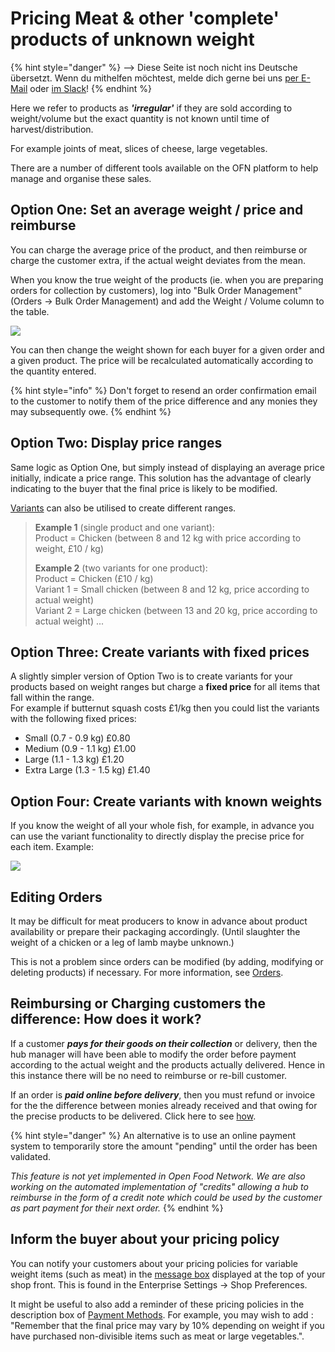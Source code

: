 # Pricing Meat & other 'complete' products of unknown weight

{% hint style="danger" %}
<img src="https://firebasestorage.googleapis.com/v0/b/gitbook-28427.appspot.com/o/assets%2F-L9rgk4wEweX_zxXIzmW%2F-LpeYcYHvFT89zDzVlG4%2F-LpeZq2i0oaAbNYfYfu5%2FCapture%20du%202019-09-26%2000-38-19.png?alt=media&#x26;token=aef3eea2-4d60-4d24-99ec-6edbda36b45c" alt="" data-size="line">-->​<img src="https://firebasestorage.googleapis.com/v0/b/gitbook-28427.appspot.com/o/assets%2F-L9rgk4wEweX_zxXIzmW%2F-MdHZQzZkj-9uNA4c3qD%2F-MdIF6yxdsNWC5BK3awW%2FFlagge%20Deutschland.jpg?alt=media&#x26;token=9bbe895b-2aa1-40da-8221-01fb74558b92" alt="" data-size="line"> Diese Seite ist noch nicht ins Deutsche übersetzt. Wenn du mithelfen möchtest, melde dich gerne bei uns [per E-Mail](mailto:konrad@openfoodnetwork.de) oder [im Slack](https://join.slack.com/t/openfoodnetwork/shared\_invite/zt-9sjkjdlu-r02kUMP1zbrTgUhZhYPF\~A)!
{% endhint %}

Here we refer to products as _**'irregular'**_  if they are sold according to weight/volume but the exact quantity is not known until time of harvest/distribution. &#x20;

For example joints of meat, slices of cheese, large vegetables.

There are a number of different tools available on the OFN platform to help manage and organise these sales.&#x20;

## Option One: Set an average weight / price and reimburse

You can charge the average price of the product, and then reimburse or charge the customer extra, if the actual weight deviates from the mean.&#x20;

When you know the true weight of the products (ie. when you are preparing orders for collection by customers), log into "Bulk Order Management" (Orders -> Bulk Order Management) and add the Weight / Volume column to the table.

![](../../.gitbook/assets/bom1.jpg)

You can then change the weight shown for each buyer for a given order and a given product. The price will be recalculated automatically according to the quantity entered.

{% hint style="info" %}
Don't forget to resend an order confirmation email to the customer to notify them of the price difference and any monies they may subsequently owe.
{% endhint %}

## Option Two: Display price ranges&#x20;

Same logic as Option One, but simply instead of displaying an average price initially, indicate a price range. This solution has the advantage of clearly indicating to the buyer that the final price is likely to be modified.&#x20;

[Variants](product-variants.md) can also be utilised to create different ranges.&#x20;

> **Example 1** (single product and one variant): \
> Product = Chicken (between 8 and 12 kg with price according to weight, £10 / kg)&#x20;
>
> **Example 2** (two variants for one product): \
> Product = Chicken (£10 / kg)\
> Variant 1 = Small chicken (between 8 and 12 kg, price according to actual weight)\
> Variant 2 = Large chicken (between 13 and 20 kg, price according to actual weight) ...

## Option Three: Create variants with fixed prices&#x20;

A slightly simpler version of Option Two is to create variants for your products based on weight ranges but charge a **fixed price** for all items that fall within the range. \
For example if butternut squash costs £1/kg then you could list the variants with the following fixed prices:

* Small (0.7 - 0.9 kg)           £0.80
* Medium (0.9 - 1.1 kg)      £1.00
* Large (1.1 - 1.3 kg)           £1.20
* Extra Large (1.3 - 1.5 kg) £1.40

## Option Four: Create variants with known weights

If you know the weight of all your whole fish, for example, in advance you can use the variant functionality to directly display the precise price for each item. Example:

![](../../.gitbook/assets/bom2.jpg)

## Editing Orders&#x20;

It may be difficult for meat producers to know in advance about product availability or prepare their packaging accordingly. (Until slaughter the weight of a chicken or a leg of lamb maybe unknown.)

This is not a problem since orders can be modified (by adding, modifying or deleting products) if necessary. For more information, see [Orders](../orders/).&#x20;

## Reimbursing or Charging customers the difference: How does it work?&#x20;

If a customer _**pays for their goods on their collection**_ or delivery, then the hub manager will have been able to modify the order before payment according to the actual weight and the products actually delivered. Hence in this instance there will be no need to reimburse or re-bill customer.

If an order is _**paid online before delivery**_, then you must refund or invoice for the the difference between monies already received and that owing for the precise products to be delivered. Click here to see [how](../orders/refunds-and-adjusting-payments.md).&#x20;

{% hint style="danger" %}
An alternative is to use an online payment system to temporarily store the amount "pending" until the order has been validated.&#x20;

_This feature is not yet implemented in Open Food Network. We are also working on the automated implementation of "credits" allowing a hub to reimburse in the form of a credit note which could be used by the customer as part payment for their next order._&#x20;
{% endhint %}

## Inform the buyer about your pricing policy&#x20;

You can notify your customers about your pricing policies for variable weight items (such as meat) in the [message box](../enterprise-profile/enterprise-settings.md#shop-preferences) displayed at the top of your shop front. This is found in the Enterprise Settings -> Shop Preferences.&#x20;

It might be useful to also add a reminder of these pricing policies in the description box of [Payment Methods](../shopfront/payment-methods.md).  For example, you may wish to add : "Remember that the final price may vary by 10% depending on weight if you have purchased non-divisible items such as meat or large vegetables.".
